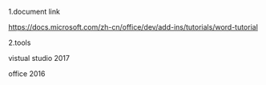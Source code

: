 1.document link

https://docs.microsoft.com/zh-cn/office/dev/add-ins/tutorials/word-tutorial

2.tools 
  
  vistual studio 2017
 
  office 2016

